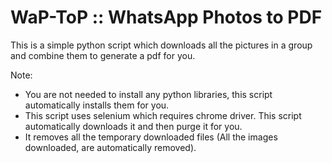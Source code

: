 # WaP-ToP :: WhatsApp Photos to PDF
This is a simple python script which downloads all the pictures in a group and combine them to generate a pdf for you.

Note:
 * You are not needed to install any python libraries, this script automatically installs them for you.
 * This script uses selenium which requires chrome driver. This script automatically downloads it and then purge it for you.
 * It removes all the temporary downloaded files (All the images downloaded, are automatically removed).
